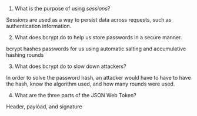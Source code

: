 <!-- Answers to the Short Answer Essay Questions go here -->

1. What is the purpose of using _sessions_?

Sessions are used as a way to persist data across requests, such as authentication information.

2. What does bcrypt do to help us store passwords in a secure manner.

bcrypt hashes passwords for us using automatic salting and accumulative hashing rounds

3. What does bcrypt do to slow down attackers?

In order to solve the password hash, an attacker would have to have to have the hash, know the algorithm used, and how many rounds were used.

4. What are the three parts of the JSON Web Token?

Header, payload, and signature
